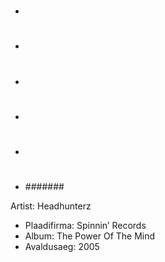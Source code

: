 * #
* ###
* ####
* #####
* ######
* #######



 Artist: Headhunterz
* Plaadifirma: Spinnin’ Records
* Album: The Power Of The Mind
* Avaldusaeg: 2005
